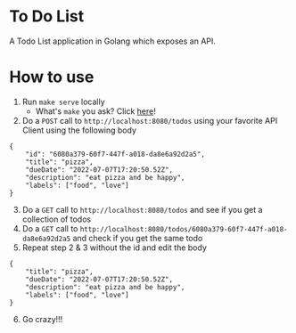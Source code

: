 # To Do List
A Todo List application in Golang which exposes an API.

# How to use
1. Run `make serve` locally
    - What's `make` you ask? Click [here](https://letmegooglethat.com/?q=GNU+make)!
2. Do a `POST` call to `http://localhost:8080/todos` using your favorite API Client using the following body

```
{
    "id": "6080a379-60f7-447f-a018-da8e6a92d2a5",
    "title": "pizza",
    "dueDate": "2022-07-07T17:20:50.52Z",
    "description": "eat pizza and be happy",
    "labels": ["food", "love"]
}
```
3. Do a `GET` call to `http://localhost:8080/todos` and see if you get a collection of todos
4. Do a `GET` call to `http://localhost:8080/todos/6080a379-60f7-447f-a018-da8e6a92d2a5` and check if you get the same todo
5. Repeat step 2 & 3 without the id and edit the body
```
{
    "title": "pizza",
    "dueDate": "2022-07-07T17:20:50.52Z",
    "description": "eat pizza and be happy",
    "labels": ["food", "love"]
}
```
6. Go crazy!!!
